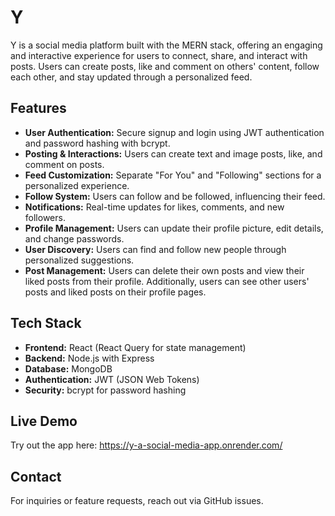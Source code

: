 # Y

Y is a social media platform built with the MERN stack, offering an engaging and interactive experience for users to connect, share, and interact with posts. Users can create posts, like and comment on others' content, follow each other, and stay updated through a personalized feed.

## Features

- **User Authentication:** Secure signup and login using JWT authentication and password hashing with bcrypt.
- **Posting & Interactions:** Users can create text and image posts, like, and comment on posts.
- **Feed Customization:** Separate "For You" and "Following" sections for a personalized experience.
- **Follow System:** Users can follow and be followed, influencing their feed.
- **Notifications:** Real-time updates for likes, comments, and new followers.
- **Profile Management:** Users can update their profile picture, edit details, and change passwords.
- **User Discovery:** Users can find and follow new people through personalized suggestions.
- **Post Management:** Users can delete their own posts and view their liked posts from their profile. Additionally, users can see other users' posts and liked posts on their profile pages.

## Tech Stack

- **Frontend:** React (React Query for state management)
- **Backend:** Node.js with Express
- **Database:** MongoDB
- **Authentication:** JWT (JSON Web Tokens)
- **Security:** bcrypt for password hashing

## Live Demo

Try out the app here: https://y-a-social-media-app.onrender.com/

## Contact

For inquiries or feature requests, reach out via GitHub issues.
